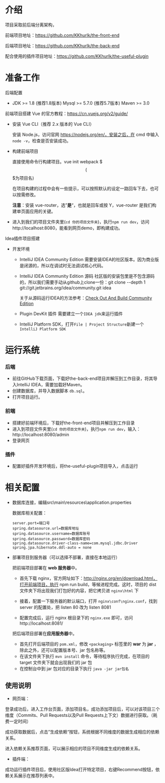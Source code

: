 # **介绍**

项目采取前后端分离架构，

前端项目地址：https://github.com/KKhurlk/the-front-end

后端项目地址：https://github.com/KKhurlk/the-back-end

配合使用的插件项目地址：https://github.com/KKhurlk/the-useful-plugin

# 准备工作

后端配置

- JDK >= 1.8 (推荐1.8版本)
  Mysql >= 5.7.0 (推荐5.7版本)
  Maven >= 3.0

前端项目搭建 Vue 的官方教程：https://cn.vuejs.org/v2/guide/

- 安装 Vue CLI（推荐 2.x 版本的 Vue CLI）

  安装 Node.js，访问官网 https://nodejs.org/en/，安装之后，在 cmd 中输入 `node -v`，检查是否安装成功。

- 构建前端项目

  直接使用命令行构建项目。vue init webpack $$$($$$为项目名)

  在项目构建的过程中会有一些提示，可以按照默认的设定一路回车下去，也可以按需修改。

  **注意**：安装 vue-router，选”**是**“，也就是回车或按 Y，vue-router 是我们构建单页面应用的关键。

- 进入到我们的项目文件夹里(`cd 你的项目文件夹`)，执行`npm run dev`，访问 http://localhost:8080，能看到网页demo，即构建成功。

Idea插件项目搭建

- 开发环境

  - IntelliJ IDEA Community Edition 需要安装IDEA的社区版本。因为商业版是闭源的，所以在调试时无法调试核心代码。

  - IntelliJ IDEA Community Edition 源码 社区版的安装包里是不包含源码的，所以我们需要手动从github上clone一份：git clone --depth 1 git://git.jetbrains.org/idea/community.git idea

    关于从源码运行IDEA的方法参考：[Check Out And Build Community Edition](http://www.jetbrains.org/intellij/sdk/docs/basics/checkout_and_build_community.html)

  - Plugin DevKit 插件  需要建立一个`IDEA jdk`来运行插件

  - IntelliJ Platform SDK，打开`File | Project Structure`新建一个`IntelliJ Platform SDK`

# 运行系统

### 后端

- 前往GitHub下载页面，下载好the-back-end项目并解压到工作目录，将其导入IntelliJ IDEA，需要加载好Maven。
- 创建数据库，并导入数据脚本 `db.sql`。
- 打开项目运行。

### 前端

- 搭建好前端环境后，下载好the-front-end项目并解压到工作目录
- 进入到项目文件夹里(`cd 你的项目文件夹`)，执行`npm run dev`，输入：http://localhost:8080/admin
- 登录网页

### 插件

- 配置好插件开发环境后，将the-useful-plugin项目导入，点击运行

  

# 相关配置

- 数据库连接，编辑src\main\resources\application.properties

  数据库相关配置：

  ```
  server.port=端口号
  spring.datasource.url=数据库地址
  spring.datasource.username=数据库账号
  spring.datasource.password=数据库密码
  spring.datasource.driver-class-name=com.mysql.jdbc.Driver
  spring.jpa.hibernate.ddl-auto = none
  ```

  

- 部署项目到服务器（可以选择不部署，直接在本地运行）

  把前端项目部署在 **web 服务器**中。

  - 首先下载 nginx，官方网址如下：http://nginx.org/en/download.html，打开前端项目，执行 npm run build，等候进程完成。这时，项目的 dist 文件夹下将出现我们打包好的内容，把它拷贝进 `nginx\html` 下

  - 接着，配置一下服务器的默认端口，打开 `nginx\conf\nginx.conf`，找到 server 的配置处，把 listen 80 改为 listen 8081
  - 配置完成后，运行 nginx 根目录下的 `nginx.exe` 即可，访问 http://localhost:8081/ 

  把后端项目部署在**应用服务器**中。

  - 首先打开后端项目的 `pom.xml`，修改 `<packaging>` 标签里的 **war** 为 **jar** ，除此之外，还可以配置版本号、jar 包名称等。
  - 在该文件夹下执行 `mvn install` 命令，等待程序执行完成，在项目的 target 文件夹下就会出现我们的 jar 包
  - 在控制台中到 jar 包对应的目录下执行 `java -jar jar包名 `

  

## 使用说明

- 网页端：

登录成功后，进入工作台页面，添加项目名，成功添加项目后，可以对该项目三个维度（Commits、Pull Requests以及Pull Requests上下文）数据进行获取。（耗费一定时间）

成功获取数据后，点击”生成依赖“按钮，系统根据不同维度的数据生成相应的依赖关系。

进入依赖关系推荐页面，可以展示相应的项目不同维度生成的依赖关系。

- 插件端：

成功运行插件项目后，使用社区版Idea打开特定项目，右键Recommend按钮，依赖关系展示在推荐列表中。



